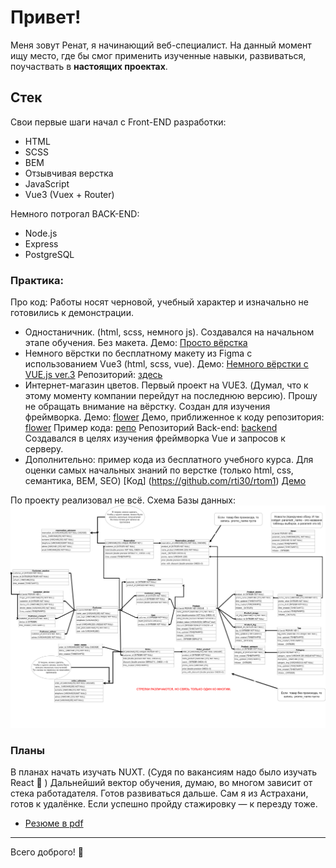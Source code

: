 # Привет!
Меня зовут Ренат, я начинающий веб-специалист. На данный момент ищу место, где бы смог применить изученные навыки, развиваться, поучаствать в __настоящих проектах__.
## Стек
Свои первые шаги начал с Front-END разработки:

* HTML
* SCSS
* BEM
* Отзывчивая верстка
* JavaScript
* Vue3 (Vuex + Router)


Немного потрогал BACK-END:

* Node.js
* Express
* PostgreSQL

### Практика: 
Про код: Работы носят черновой, учебный характер и изначально не готовились к демонстрации.
*	Одностаничник. (html, scss, немного js). Создавался на начальном этапе обучения. Без макета.
Демо: [Просто вёрстка](https://rti30.github.io/cafeOld/)
*	Немного вёрстки по бесплатному макету из Figma с использованием Vue3 (html, scss, vue). 
Демо: [Немного вёрстки c VUE.js ver.3](https://rti30.github.io/knife-demo/)
Репозиторий: [здесь](https://github.com/rti30/Knife/)
*	Интернет-магазин цветов. Первый проект на VUE3. (Думал, что к этому моменту компании перейдут на последнюю версию). Прошу не обращать внимание на вёрстку. Создан для изучения фреймворка.
Демо: [flower](https://flowerfront.herokuapp.com/)
Демо, приближенное к коду репозитория: [flower](https://rti30.github.io/flower-demo/)
Пример кода:  [репо](https://github.com/rti30/flower-front.git)
Репозиторий Back-end: [backend](https://github.com/rti30/flower-back)
Создавался в целях изучения фреймворка Vue и запросов к серверу. 
*	Дополнительно: пример кода из бесплатного учебного курса. Для оценки самых начальных знаний по верстке (только html, css, семантика, BEM, SEO)
[Код] (https://github.com/rti30/rtom1) [Демо](https://rti30.github.io/rtom1)


По проекту реализовал не всё. Схема Базы данных:
![](Диаграмма.png)

### Планы

В планах начать изучать NUXT. (Судя по вакансиям надо было изучать React 🌝 ) Дальнейший вектор обучения, думаю, во многом зависит от стека работадателя. Готов развиваться дальше.
Сам я из Астрахани, готов к удалёнке. Если успешно пройду стажировку — к перезду тоже.
* [Резюме в pdf](https://drive.google.com/file/d/1B2lBGwDUwBA8bPzQD3PE_b57QSVnDGLT/view?usp=sharing)
---
Всего доброго! 👋
